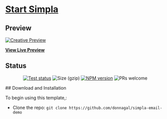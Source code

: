 # [Start Simpla](https://www.simplajs.org/)



## Preview

[![Creative Preview](https://goo.gl/EGwDgV)](https://www.simplajs.org/)

**[View Live Preview](https://www.simplajs.org/)**

## Status

<p align="center">
  <a href="https://travis-ci.org/simplajs/simpla"><img src="https://travis-ci.org/simplajs/simpla.svg?branch=master" alt="Test status"></a>
  <img src="http://img.badgesize.io/https://unpkg.com/simpla?compression=gzip&label=size%20(gzip)" alt="Size (gzip)">
  <a href="https://www.npmjs.com/package/simpla"><img src="https://img.shields.io/npm/v/simpla.svg" alt="NPM version"></a>
  <img src="https://img.shields.io/badge/PRs-welcome-brightgreen.svg" alt="PRs welcome">
</p>
## Download and Installation

To begin using this template,:
* Clone the repo: `git clone https://github.com/donnagal/simpla-email-demo`


